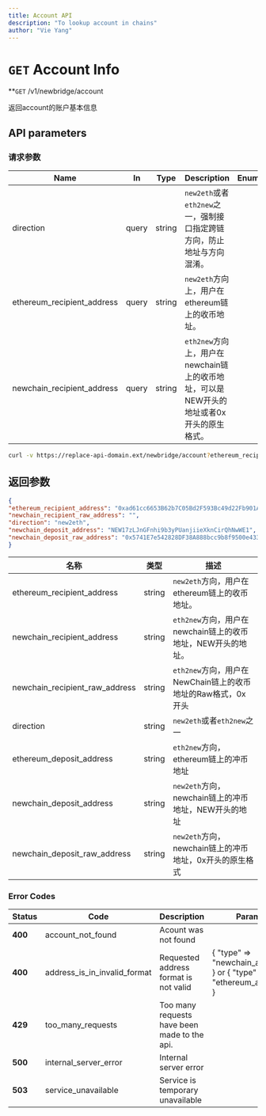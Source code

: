 ```yaml
---
title: Account API
description: "To lookup account in chains"
author: "Vie Yang"
---
```



# `GET` Account Info

**`GET` /v1/newbridge/account

返回account的账户基本信息

## API parameters

### 请求参数

| **Name**         | **In** | **Type** | **Description**                                              | **Enum** | **Default** |
| ---------------- | ------ | -------- | ------------------------------------------------------------ | -------- | ----------- |
| direction | query  | string   | `new2eth`或者`eth2new`之一，强制接口指定跨链方向，防止地址与方向混淆。 |          |             |
| ethereum_recipient_address | query  | string   | `new2eth`方向上，用户在ethereum链上的收币地址。 |          |             |
| newchain_recipient_address | query | string   | `eth2new`方向上，用户在newchain链上的收币地址，可以是NEW开头的地址或者0x开头的原生格式。 | | |


```bash
curl -v https://replace-api-domain.ext/newbridge/account?ethereum_recipient_address=0xad61cc6653B62b7C05Bd2F593Bc49d22Fb901A9c&direction=new2eth
```

## 返回参数

```json
{
"ethereum_recipient_address": "0xad61cc6653B62b7C05Bd2F593Bc49d22Fb901A9c",
"newchain_recipient_raw_address": "",
"direction": "new2eth",
"newchain_deposit_address": "NEW17zLJnGFnhi9b3yPUanjiieXknCirQhNwWE1",
"newchain_deposit_raw_address": "0x5741E7e542828DF38A888bcc9b8f9500e4331420"
}
```

| 名称                 | 类型          | 描述                                                         |
| -------------------- | ------------- | ------------------------------------------------------------ |
| ethereum_recipient_address | string  | `new2eth`方向，用户在ethereum链上的收币地址。 |
| newchain_recipient_address | string   | `eth2new`方向，用户在newchain链上的收币地址，NEW开头的地址。 |
| newchain_recipient_raw_address | string        | `eth2new`方向，用户在NewChain链上的收币地址的Raw格式，0x开头          |
| direction                      | string | `new2eth`或者`eth2new`之一                                   |
| ethereum_deposit_address       | string | `eth2new`方向，ethereum链上的冲币地址                        |
| newchain_deposit_address       | string | `new2eth`方向，newchain链上的冲币地址，NEW开头的地址         |
| newchain_deposit_raw_address   | string | `new2eth`方向， newchain链上的冲币地址，0x开头的原生格式     |



### Error Codes

| **Status** | **Code**                     | **Description**                              | **Params**                                                   |
| ---------- | ---------------------------- | -------------------------------------------- | ------------------------------------------------------------ |
| **400**    | account_not_found            | Acount was not found                         |                                                              |
| **400**    | address_is_in_invalid_format | Requested address format is not valid        | { "type" => "newchain_address" } or  { "type" => "ethereum_address" } |
| **429**    | too_many_requests            | Too many requests have been made to the api. |                                                              |
| **500**    | internal_server_error        | Internal server error                        |                                                              |
| **503**    | service_unavailable          | Service is temporary unavailable             |                                                              |